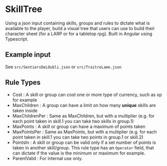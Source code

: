 # SkillTree

Using a json input containing skills, groups and rules to dictate what is available to the player, build a visual tree
that users can use to build their character sheet (for a LARP or for a tabletop rpg). Built in Angular using Typescript.

## Example input

See `src/SentiersDeLOubli.json` or `src/TraitreLame.json`

## Rule Types

- Cost : A skill or group can cost one or more type of currency, such as xp for example
- MaxChildren : A group can have a limit on how many **unique** skills are taken inside
- MaxChildrenPer : Same as MaxChildren, but with a multiplier (e.g. for each point taken in skill.1 you can take two skills in group.1)
- MaxPoints : A skill or group can have a maximum of points taken
- MaxPointsPer : Same as MaxPoints, but with a multiplier (e.g. for each point taken in skill.1 you can take two points in group.1 or skill.2)
- PointsIn : A skill or group can be valid only if a set number of points is taken in another skill/group. This rule type has an `Operator` field, that can dictate if the value is the minimum or maximum for example.
- ParentValid : For internal use only.
